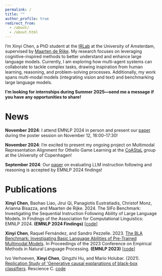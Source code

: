 ```yaml
---
permalink: /
title: ""
author_profile: true
redirect_from: 
  - /about/
  - /about.html
---
```

I’m Xinyi Chen, a PhD student at the [IRLab](https://irlab.science.uva.nl/) at the University of Amsterdam, supervised by [Maarten de Rijke](https://staff.fnwi.uva.nl/m.derijke/bio/). My research focuses on leveraging cognitive-inspired methods to better understand and enhance large language models. Currently, I am exploring how multi-agent systems can collaborate to tackle complex tasks, drawing inspiration from human learning, reasoning, and problem-solving processes. Additionally, my work spans multi-modal models (integrating vision and text) and benchmarking large language models.

**I’m looking for internships during Summer 2025—send me a message if you have any opportunities to share!**

News
======
**November 2024**:  I attend EMNLP 2024 in person and present our [paper](https://aclanthology.org/2024.findings-emnlp.92.pdf) during the poster session on November 12, 16:00–17:30!

**November 2024**: I’m excited to present my ongoing project on Multimodal Representation Alignment for Othello Game Learning at the [CoAStaL](https://coastalcph.github.io/) group at the University of Copenhagen!

**September 2024**: Our [paper](https://arxiv.org/abs/2406.19999) on evaluating LLM instruction following and reasoning is accepted by EMNLP 2024 findings!

Publications
============
**Xinyi Chen**, Baohao Liao, Jirui Qi, Panagiotis Eustratiadis, Christof Monz, Arianna Bisazza, and Maarten de Rijke. 2024. The SIFo Benchmark: Investigating the Sequential Instruction Following Ability of Large Language Models. In Findings of the Association for Computational Linguistics: EMNLP 2024. **(EMNLP 2024 Findings)** [[code](https://github.com/shin-ee-chen/SIFo)]

**Xinyi Chen**, Raquel Fernández, and Sandro Pezzelle. 2023. [The BLA Benchmark: Investigating Basic Language Abilities of Pre-Trained Multimodal Models](https://aclanthology.org/2023.emnlp-main.356/). In Proceedings of the 2023 Conference on Empirical Methods in Natural Language Processing. **(EMNLP 2023)** [[code](https://github.com/shin-ee-chen/BLA)]

Ivo Verhoeven, **Xinyi Chen**, Qingzhi Hu, and Mario Holubar. (2021). [Replication Study of 'Generative causal explanations of black-box classifiers](https://rescience.github.io/bibliography/Verhoeven_2021.html). Rescience C. [code](https://github.com/shin-ee-chen/Generative-causal-explanations-of-black-box-classifiers)

